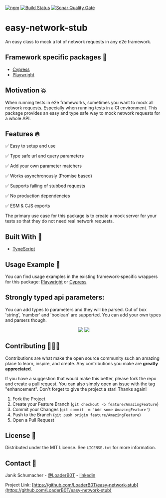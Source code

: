 [![npm](https://img.shields.io/npm/v/easy-network-stub?color=%2300d26a&style=for-the-badge)](https://www.npmjs.com/package/easy-network-stub)
[![Build Status](https://img.shields.io/github/workflow/status/LoaderB0T/easy-network-stub/CI/main?style=for-the-badge)](https://github.com/LoaderB0T/easy-network-stub/actions/workflows/build.yml)
[![Sonar Quality Gate](https://img.shields.io/sonar/quality_gate/LoaderB0T_easy-network-stub?server=https%3A%2F%2Fsonarcloud.io&style=for-the-badge)](https://sonarcloud.io/summary/new_code?id=LoaderB0T_easy-network-stub)

# easy-network-stub

An easy class to mock a lot of network requests in any e2e framework.

## Framework specific packages 🧪

- [Cypress](https://github.com/LoaderB0T/cypress-easy-network-stub)
- [Playwright](https://github.com/LoaderB0T/playwright-easy-network-stub)

## Motivation 💥

When running tests in e2e frameworks, sometimes you want to mock all network requests. Especially when running tests in a CI environment. This package provides an easy and type safe way to mock network requests for a whole API.

## Features 🔥

✅ Easy to setup and use

✅ Type safe url and query parameters

✅ Add your own parameter matchers

✅ Works asynchronously (Promise based)

✅ Supports failing of stubbed requests

✅ No production dependencies

✅ ESM & CJS exports

The primary use case for this package is to create a mock server for your tests so that they do not need real network requests.

## Built With 🔧

- [TypeScript](https://www.typescriptlang.org/)

## Usage Example 🚀

You can find usage examples in the existing framework-specific wrappers for this package: [Playwright](https://github.com/LoaderB0T/playwright-easy-network-stub) or [Cypress](https://github.com/LoaderB0T/cypress-easy-network-stub)

## Strongly typed api parameters:

You can add types to parameters and they will be parsed. Out of box 'string', 'number' and 'boolean' are supported. You can add your own types and parsers though.

<p align="center">
<img src="https://user-images.githubusercontent.com/37637338/162327029-994ce009-d1ab-45cc-ab86-d1e21a0d1a6e.png">
<img src="https://user-images.githubusercontent.com/37637338/162327040-a45381a1-652d-4838-91ae-7dc405bd9ff4.png">
</p>

## Contributing 🧑🏻‍💻

Contributions are what make the open source community such an amazing place to learn, inspire, and create. Any contributions you make are **greatly appreciated**.

If you have a suggestion that would make this better, please fork the repo and create a pull request. You can also simply open an issue with the tag "enhancement".
Don't forget to give the project a star! Thanks again!

1. Fork the Project
2. Create your Feature Branch (`git checkout -b feature/AmazingFeature`)
3. Commit your Changes (`git commit -m 'Add some AmazingFeature'`)
4. Push to the Branch (`git push origin feature/AmazingFeature`)
5. Open a Pull Request

## License 🔑

Distributed under the MIT License. See `LICENSE.txt` for more information.

## Contact 📧

Janik Schumacher - [@LoaderB0T](https://twitter.com/LoaderB0T) - [linkedin](https://www.linkedin.com/in/janikschumacher/)

Project Link: [https://github.com/LoaderB0T/easy-network-stub](https://github.com/LoaderB0T/easy-network-stub)
